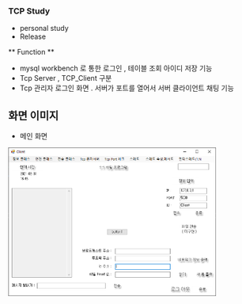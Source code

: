 ### TCP Study
- personal study
- Release


** Function **


- mysql workbench 로 통한 로그인 , 테이블 조회 아이디 저장 기능
- Tcp Server , TCP_Client 구분
- Tcp 관리자 로그인 화면 . 서버가 포트를 열어서 서버  클라이언트 채팅 기능

## 화면 이미지
+ 메인 화면

<img src="https://github.com/SonJunYoung354/Tcp-Server-Client/blob/main/img/main.PNG" height="300px" title="메인 화면" alt="RubberDuck"></img><br/>
